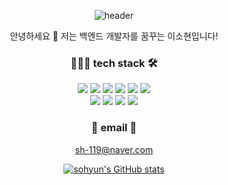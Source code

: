 <div align="center">
  
![header](https://capsule-render.vercel.app/api?type=waving&color=aed3ec&height=300&section=header&text=Welcome%20Sohyun's%20git&fontSize=60&fontColor=ffffff)

안녕하세요 👋 저는 백엔드 개발자를 꿈꾸는 이소현입니다!
  
  
  

  
### 👩🏻‍💻 tech stack 🛠
<div class="d-flex">
<img src="https://img.shields.io/badge/java-orange?style=flat-square&logo=java&logoColor=white"/>
<img src="https://img.shields.io/badge/C-A8B9CC?style=flat-square&logo=C&logoColor=white"/>
<img src="https://img.shields.io/badge/Python-3776AB?style=flat-square&logo=Python&logoColor=white"/>
<img src="https://img.shields.io/badge/Spring-6DB33F?style=flat-square&logo=Spring&logoColor=white"/>
<img src="https://img.shields.io/badge/MySQL-4479A1?style=flat-square&logo=MySQL&logoColor=white"/>
<img src="https://img.shields.io/badge/Linux-FCC624?style=flat-square&logo=Linux&logoColor=white"/>
</div>
<div class="d-flex">
<img src="https://img.shields.io/badge/JavaScript-black?style=flat-square&logo=JavaScript&logoColor=F7DF1E"/>
<img src="https://img.shields.io/badge/HTML5-E34F26?style=flat-square&logo=HTML5&logoColor=white"/>
<img src="https://img.shields.io/badge/CSS3-1572B6?style=flat-square&logo=CSS3&logoColor=white"/>
<img src="https://img.shields.io/badge/jQuery-0769AD?style=flat-square&logo=jQuery&logoColor=white"/>
</div>

  
### 📧 email 📧
sh-119@naver.com  

  
[![sohyun's GitHub stats](https://github-readme-stats.vercel.app/api?username=sohyun119)](https://github.com/anuraghazra/github-readme-stats)  
  
</div>
<!--
**sohyun119/sohyun119** is a ✨ _special_ ✨ repository because its `README.md` (this file) appears on your GitHub profile.

Here are some ideas to get you started:

- 🔭 I’m currently working on ...
- 🌱 I’m currently learning ...
- 👯 I’m looking to collaborate on ...
- 🤔 I’m looking for help with ...
- 💬 Ask me about ...
- 📫 How to reach me: ...
- 😄 Pronouns: ...
- ⚡ Fun fact: ...
-->
